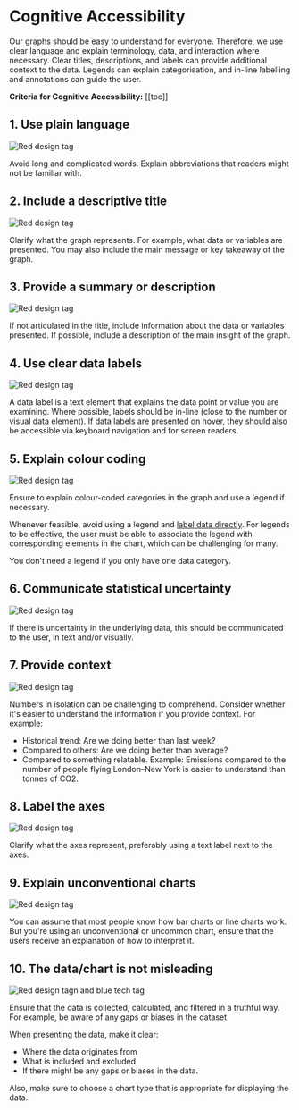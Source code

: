 # Cognitive Accessibility

Our graphs should be easy to understand for everyone. Therefore, we use clear language and explain terminology, data, and interaction where necessary. Clear titles, descriptions, and labels can provide additional context to the data. Legends can explain categorisation, and in-line labelling and annotations can guide the user.

**Criteria for Cognitive Accessibility:**
[[toc]]

## 1. Use plain language
![Red design tag](/foundations/dataviz/tag-design.svg) 

Avoid long and complicated words. Explain abbreviations that readers might not be familiar with.

## 2. Include a descriptive title
![Red design tag](/foundations/dataviz/tag-design.svg) 

Clarify what the graph represents. For example, what data or variables are presented. You may also include the main message or key takeaway of the graph.

## 3. Provide a summary or description
![Red design tag](/foundations/dataviz/tag-design.svg) 

If not articulated in the title, include information about the data or variables presented. If possible, include a description of the main insight of the graph.

## 4. Use clear data labels
![Red design tag](/foundations/dataviz/tag-design.svg) 

A data label is a text element that explains the data point or value you are examining. Where possible, labels should be in-line (close to the number or visual data element). If data labels are presented on hover, they should also be accessible via keyboard navigation and for screen readers.

## 5. Explain colour coding
![Red design tag](/foundations/dataviz/tag-design.svg) 

Ensure to explain colour-coded categories in the graph and use a legend if necessary.

Whenever feasible, avoid using a legend and [label data directly](https://depictdatastudio.com/accessibility-quick-wins-remove-legends-and-directly-label/). For legends to be effective, the user must be able to associate the legend with corresponding elements in the chart, which can be challenging for many.

You don't need a legend if you only have one data category.

## 6. Communicate statistical uncertainty
![Red design tag](/foundations/dataviz/tag-design.svg) 

If there is uncertainty in the underlying data, this should be communicated to the user, in text and/or visually.

## 7. Provide context
![Red design tag](/foundations/dataviz/tag-design.svg) 

Numbers in isolation can be challenging to comprehend. Consider whether it's easier to understand the information if you provide context. For example:
- Historical trend: Are we doing better than last week?
- Compared to others: Are we doing better than average?
- Compared to something relatable. Example: Emissions compared to the number of people flying London–New York is easier to understand than tonnes of CO2.

## 8. Label the axes
![Red design tag](/foundations/dataviz/tag-design.svg) 

Clarify what the axes represent, preferably using a text label next to the axes.

## 9. Explain unconventional charts
![Red design tag](/foundations/dataviz/tag-design.svg) 

You can assume that most people know how bar charts or line charts work. But you're using an unconventional or uncommon chart, ensure that the users receive an explanation of how to interpret it.

## 10. The data/chart is not misleading
![Red design tagn and blue tech tag](/foundations/dataviz/tag-design-and-tech.svg)

Ensure that the data is collected, calculated, and filtered in a truthful way. For example, be aware of any gaps or biases in the dataset.

When presenting the data, make it clear:
- Where the data originates from
- What is included and excluded
- If there might be any gaps or biases in the data.

Also, make sure to choose a chart type that is appropriate for displaying the data.